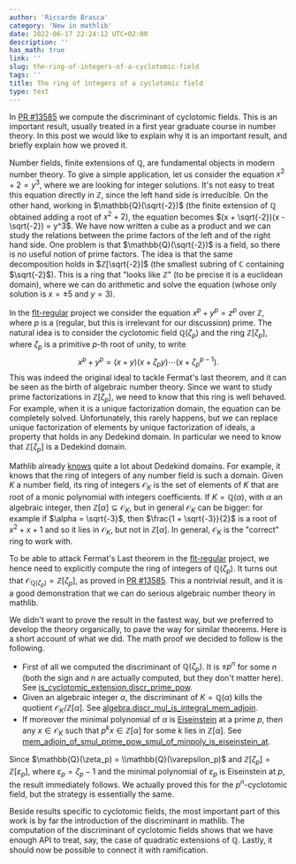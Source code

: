 ```yaml
---
author: 'Riccardo Brasca'
category: 'New in mathlib'
date: 2022-06-17 22:24:12 UTC+02:00
description: ''
has_math: true
link: ''
slug: the-ring-of-integers-of-a-cyclotomic-field
tags: ''
title: The ring of integers of a cyclotomic field
type: text
---
```

In [PR #13585](https://github.com/leanprover-community/mathlib/pull/13585) we compute the
discriminant of cyclotomic fields. This is an important result, usually treated in a first year
graduate course in number theory. In this post we would like to explain why it is an important
result, and briefly explain how we proved it.

Number fields, finite extensions of $\mathbb{Q}$, are fundamental objects in modern number theory.
To give a simple application, let us consider the equation $x^2 + 2 = y^3$, where we are
looking for integer solutions. It's not easy to treat this equation directly in $\mathbb{Z}$, since
the left hand side is irreducible. On the other hand, working in $\mathbb{Q}(\sqrt{-2})$ (the finite extension
of $\mathbb{Q}$ obtained adding a root of $x^2 + 2$), the equation becomes $(x + \sqrt{-2})(x - \sqrt{-2}) = y^3$.
We have now written a cube as a product and we can study the relations between the prime factors
of the left and of the right hand side. One problem is that $\mathbb{Q}(\sqrt{-2})$ is a field, so there is no
useful notion of prime factors. The idea is that the same decomposition holds in $ℤ[\sqrt{-2}]$ (the
smallest subring of $\mathbb{C}$ containing $\sqrt{-2}$).  This is a ring that "looks like $\mathbb{Z}$" (to be precise
it is a euclidean domain), where we can do arithmetic and solve the equation (whose only solution
is $x = \pm 5$ and $y = 3$).

In the [flt-regular](https://github.com/leanprover-community/flt-regular) project we consider the equation
$x ^ p + y ^ p = z ^ p$ over $ℤ$, where $p$ is a (regular, but this is irrelevant for our discussion)
prime. The natural idea is to consider the cyclotomic field $\mathbb{Q}(\zeta_p)$ and the ring $\mathbb{Z}[\zeta_p]$,
where $\zeta_p$ is a primitive $p$-th root of unity, to write
$$x ^ p + y ^ p = (x + y)(x + \zeta_p y)\cdots(x + \zeta_p ^ {p - 1}).$$
This was indeed the original ideal to tackle Fermat's last theorem, and it can be seen as the birth of algebraic number
theory. Since we want to study prime factorizations in $\mathbb{Z}[\zeta_p]$, we need to know that this ring
is well behaved. For example, when it is a unique factorization domain, the equation can be completely solved.
Unfortunately, this rarely happens, but we can replace unique factorization of elements by unique factorization of
ideals, a property that holds in any Dedekind domain. In particular we need to know that $\mathbb{Z}[\zeta_p]$ is a
Dedekind domain.

Mathlib already [knows](https://leanprover-community.github.io/blog/posts/dedekind-domains-and-class-number-in-lean/)
quite a lot about Dedekind domains. For example, it knows that the ring of integers of any number
field is such a domain. Given $K$ a number field, its ring of integers $\mathcal{O}_K$ is the set of elements
of $K$ that are root of a monic polynomial with integers coefficients. If $K = \mathbb{Q}(\alpha)$, with $\alpha$ an
algebraic integer, then $\mathbb{Z}[\alpha] \subseteq \mathcal{O}_K$, but in general $\mathcal{O}_K$ can be bigger:
for example if $\alpha = \sqrt{-3}$, then $\frac{1 + \sqrt{-3}}{2}$ is a root of $x^2 + x + 1$ and so it lies in $\mathcal{O}_K$,
but not in $\mathbb{Z}[\alpha]$. In general, $\mathcal{O}_K$ is the "correct" ring to work with.

To be able to attack Fermat's Last theorem in the [flt-regular](https://github.com/leanprover-community/flt-regular)
project, we hence need to explicitly compute the ring of integers of $\mathbb{Q}(\zeta_p)$. It turns out that
$\mathcal{O}_{\mathbb{Q}(\zeta_p)} = \mathbb{Z}[\zeta_p]$, as proved in
[PR #13585](https://github.com/leanprover-community/mathlib/pull/13585). This a nontrivial
result, and it is a good demonstration that we can do serious algebraic number theory in mathlib.

We didn't want to prove the result in the fastest way, but we preferred to develop the theory organically,
to pave the way for similar theorems. Here is a short account of what we did. The math proof we decided to
follow is the following.

* First of all we computed the discriminant of $\mathbb{Q}(\zeta_p)$. It is $\pm p ^ n$ for some $n$ (both the sign and $n$
  are actually computed, but they don't matter here). See [is_cyclotomic_extension.discr_prime_pow](https://leanprover-community.github.io/mathlib_docs/number_theory/cyclotomic/discriminant.html#is_cyclotomic_extension.discr_prime_pow).
* Given an algebraic integer $\alpha$, the discriminant of $K = \mathbb{Q}(\alpha)$ kills the quotient
  $\mathcal{O}_K / \mathbb{Z}[\alpha]$. See [algebra.discr_mul_is_integral_mem_adjoin](https://leanprover-community.github.io/mathlib_docs/ring_theory/discriminant.html#algebra.discr_mul_is_integral_mem_adjoin).
* If moreover the minimal polynomial of $\alpha$ is [Eiseinstein](https://leanprover-community.github.io/mathlib_docs/ring_theory/polynomial/eisenstein.html#polynomial.is_eisenstein_at) at a prime $p$, then any $x \in \mathcal{O}_K$ such that
  $p ^ k x \in \mathbb{Z}[\alpha]$ for some $k$ lies in $\mathbb{Z}[\alpha]$. See [mem_adjoin_of_smul_prime_pow_smul_of_minpoly_is_eiseinstein_at](https://leanprover-community.github.io/mathlib_docs/ring_theory/polynomial/eisenstein.html#mem_adjoin_of_smul_prime_pow_smul_of_minpoly_is_eiseinstein_at).

Since $\mathbb{Q}(\zeta_p) = \\mathbb{Q}(\varepsilon_p)$ and $\mathbb{Z}[\zeta_p] = \mathbb{Z}[\varepsilon_p]$,
where $\varepsilon_p = \zeta_p - 1$ and the minimal polynomial of $\varepsilon_p$ is
Eiseinstein at $p$, the result immediately follows. We actually proved this for the $p ^ n$-cyclotomic
field, but the strategy is essentially the same.

Beside results specific to cyclotomic fields, the most important part of this work is by far the
introduction of the discriminant in mathlib. The computation of the discriminant of cyclotomic fields
shows that we have enough API to treat, say, the case of quadratic extensions of $\mathbb{Q}$. Lastly, it should
now be possible to connect it with ramification.
